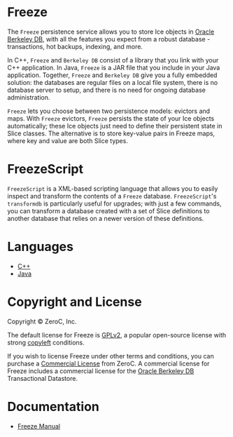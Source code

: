 # Freeze

The `Freeze` persistence service allows you to store Ice objects in [Oracle Berkeley DB][1], with all the features you expect from a robust database - transactions, hot backups, indexing, and more.

In C++, `Freeze` and `Berkeley DB` consist of a library that you link with your C++ application. In Java, `Freeze` is a JAR file that you include in your Java application. Together, `Freeze` and `Berkeley DB` give you a fully embedded solution: the databases are regular files on a local file system, there is no database server to setup, and there is no need for ongoing database administration.

`Freeze` lets you choose between two persistence models: evictors and maps. With `Freeze` evictors, `Freeze` persists the state of your Ice objects automatically; these Ice objects just need to define their persistent state in Slice classes. The alternative is to store key-value pairs in Freeze maps, where key and value are both Slice types.

# FreezeScript

`FreezeScript` is a XML-based scripting language that allows you to easily inspect and transform the contents of a `Freeze` database. `FreezeScript`'s `transformdb` is particularly useful for upgrades; with just a few commands, you can transform a database created with a set of Slice definitions to another database that relies on a newer version of these definitions.

# Languages

- [C++](./cpp)
- [Java](./java)

# Copyright and License

Copyright &copy; ZeroC, Inc.

The default license for Freeze is [GPLv2](http://opensource.org/licenses/GPL-2.0), a popular open-source license with strong [copyleft](http://en.wikipedia.org/wiki/Copyleft) conditions.

If you wish to license Freeze under other terms and conditions, you can purchase a [Commercial License](https://zeroc.com/licensing) from ZeroC. A commercial license for Freeze includes a commercial license for the [Oracle Berkeley DB][1] Transactional Datastore. 

# Documentation

- [Freeze Manual](https://doc.zeroc.com/display/Freeze37/Freeze+Manual)

[1]: http://www.oracle.com/us/products/database/berkeley-db/overview/index.htm
